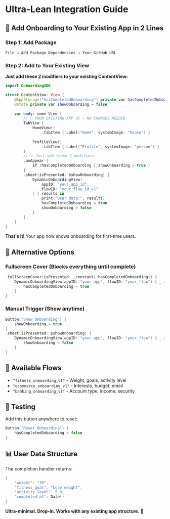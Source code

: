 # Ultra-Lean Integration Guide

## 🎯 Add Onboarding to Your Existing App in 2 Lines

### Step 1: Add Package
```
File → Add Package Dependencies → Your GitHub URL
```

### Step 2: Add to Your Existing View

**Just add these 2 modifiers to your existing ContentView:**

```swift
import OnboardingSDK

struct ContentView: View {
    @AppStorage("hasCompletedOnboarding") private var hasCompletedOnboarding = false
    @State private var showOnboarding = false
    
    var body: some View {
        // 🎯 YOUR EXISTING APP UI - NO CHANGES NEEDED
        TabView {
            HomeView()
                .tabItem { Label("Home", systemImage: "house") }
            
            ProfileView()
                .tabItem { Label("Profile", systemImage: "person") }
        }
        // ✨ Just add these 2 modifiers
        .onAppear {
            if !hasCompletedOnboarding { showOnboarding = true }
        }
        .sheet(isPresented: $showOnboarding) {
            DynamicOnboardingView(
                appID: "your_app_id",
                flowID: "your_flow_id_v1"
            ) { results in
                print("User data:", results)
                hasCompletedOnboarding = true
                showOnboarding = false
            }
        }
    }
}
```

**That's it!** Your app now shows onboarding for first-time users.

## 🔄 Alternative Options

### Fullscreen Cover (Blocks everything until complete)
```swift
.fullScreenCover(isPresented: .constant(!hasCompletedOnboarding)) {
    DynamicOnboardingView(appID: "your_app", flowID: "your_flow") { _ in
        hasCompletedOnboarding = true
    }
}
```

### Manual Trigger (Show anytime)
```swift
Button("Show Onboarding") {
    showOnboarding = true
}
.sheet(isPresented: $showOnboarding) {
    DynamicOnboardingView(appID: "your_app", flowID: "your_flow") { _ in
        showOnboarding = false
    }
}
```

## 🎯 Available Flows

- `"fitness_onboarding_v1"` - Weight, goals, activity level
- `"ecommerce_onboarding_v1"` - Interests, budget, email
- `"banking_onboarding_v1"` - Account type, income, security

## 🧪 Testing

Add this button anywhere to reset:
```swift
Button("Reset Onboarding") {
    hasCompletedOnboarding = false
}
```

## 📊 User Data Structure

The completion handler returns:
```swift
[
    "weight": "70",
    "fitness_goal": "Lose weight", 
    "activity_level": 5.0,
    "completed_at": Date()
]
```

**Ultra-minimal. Drop-in. Works with any existing app structure.** 🚀
